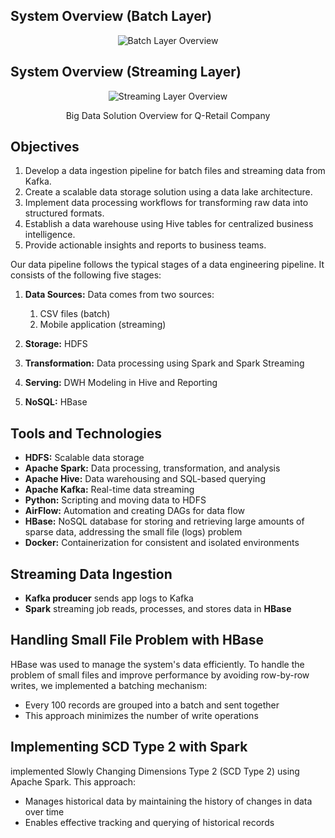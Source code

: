 ## System Overview (Batch Layer)
<div align="center">
  <img src="https://github.com/user-attachments/assets/f7165453-ee9a-4779-81c5-b29ac5b5eb36" alt="Batch Layer Overview"/>
</div>

## System Overview (Streaming Layer)
<div align="center">
  <img src="https://github.com/user-attachments/assets/841f280f-39bf-43a2-b5a7-da0260ebc86a" alt="Streaming Layer Overview"/>
  <p>Big Data Solution Overview for Q-Retail Company</p>
</div>

## Objectives
1. Develop a data ingestion pipeline for batch files and streaming data from Kafka.
2. Create a scalable data storage solution using a data lake architecture.
3. Implement data processing workflows for transforming raw data into structured formats.
4. Establish a data warehouse using Hive tables for centralized business intelligence.
5. Provide actionable insights and reports to business teams.





Our data pipeline follows the typical stages of a data engineering pipeline. It consists of the following five stages:

1. **Data Sources:** Data comes from two sources:
   1. CSV files (batch)
   2. Mobile application (streaming)

2. **Storage:** HDFS
3. **Transformation:** Data processing using Spark and Spark Streaming
4. **Serving:** DWH Modeling in Hive and Reporting
5. **NoSQL:** HBase

## Tools and Technologies

- **HDFS:** Scalable data storage
- **Apache Spark:** Data processing, transformation, and analysis
- **Apache Hive:** Data warehousing and SQL-based querying
- **Apache Kafka:** Real-time data streaming
- **Python:** Scripting and moving data to HDFS
- **AirFlow:** Automation and creating DAGs for data flow
- **HBase:** NoSQL database for storing and retrieving large amounts of sparse data, addressing the small file (logs) problem
- **Docker:** Containerization for consistent and isolated environments

## Streaming Data Ingestion

- **Kafka producer** sends app logs to Kafka
- **Spark** streaming job reads, processes, and stores data in **HBase**

## Handling Small File Problem with HBase

HBase was used to manage the system's data efficiently. To handle the problem of small files and improve performance by avoiding row-by-row writes, we implemented a batching mechanism:

- Every 100 records are grouped into a batch and sent together
- This approach minimizes the number of write operations

## Implementing SCD Type 2 with Spark

implemented Slowly Changing Dimensions Type 2 (SCD Type 2) using Apache Spark. This approach:

- Manages historical data by maintaining the history of changes in data over time
- Enables effective tracking and querying of historical records
